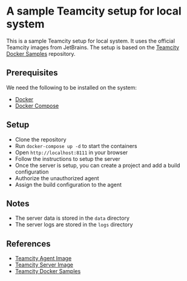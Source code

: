 # A sample Teamcity setup for local system
This is a sample Teamcity setup for local system. It uses the official Teamcity images from JetBrains. The setup is based on the [Teamcity Docker Samples](https://github.com/JetBrains/teamcity-docker-samples) repository.

## Prerequisites
We need the following to be installed on the system:
- [Docker](https://docs.docker.com/get-docker/)
- [Docker Compose](https://docs.docker.com/compose/install/)

## Setup
- Clone the repository
- Run `docker-compose up -d` to start the containers
- Open `http://localhost:8111` in your browser
- Follow the instructions to setup the server
- Once the server is setup, you can create a project and add a build configuration
- Authorize the unauthorized agent
- Assign the build configuration to the agent

## Notes
- The server data is stored in the `data` directory
- The server logs are stored in the `logs` directory

## References
- [Teamcity Agent Image](https://hub.docker.com/r/jetbrains/teamcity-agent)
- [Teamcity Server Image](https://hub.docker.com/r/jetbrains/teamcity-server)
- [Teamcity Docker Samples](https://github.com/JetBrains/teamcity-docker-samples)